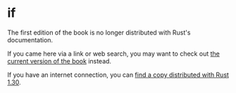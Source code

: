 # if

The first edition of the book is no longer distributed with Rust's documentation.

If you came here via a link or web search, you may want to check out [the current
version of the book](../ch03-05-control-flow.html#if-expressions) instead.

If you have an internet connection, you can [find a copy distributed with
Rust
1.30](https://doc.rust-lang.org/1.30.0/book/first-edition/if.html).
